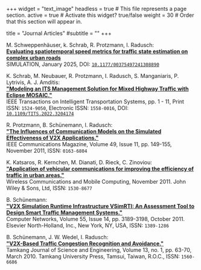 +++
widget = "text_image"
headless = true  # This file represents a page section.
active = true  # Activate this widget? true/false
weight = 30  # Order that this section will appear in.

title = "Journal Articles"
#subtitle = ""
+++

M. Schweppenhäuser, k. Schrab, R. Protzmann, I. Radusch:\
**[Evaluating spatiotemporal speed metrics for traffic state estimation on complex urban roads](https://journals.sagepub.com/doi/full/10.1177/00375497241308890)**\
SIMULATION, January 2025, DOI: [`10.1177/00375497241308890`](https://doi.org/10.1177/00375497241308890)

K. Schrab, M. Neubauer, R. Protzmann, I. Radusch, S. Manganiaris, P. Lytrivis, A. J. Amditis:\
**["Modeling an ITS Management Solution for Mixed Highway Traffic with Eclipse MOSAIC."](https://ieeexplore.ieee.org/document/9901467)**\
IEEE Transactions on Intelligent Transportation Systems, pp. 1 - 11, Print ISSN: `1524-9050`, Electronic ISSN: `1558-0016`, 
DOI: [`10.1109/TITS.2022.3204174`](https://doi.org/10.1109/TITS.2022.3204174)

R. Protzmann, B. Schünemann, I. Radusch:\
**["The Influences of Communication Models on the Simulated Effectiveness of V2X Applications."](https://www.researchgate.net/publication/220144647_The_Influences_of_Communication_Models_on_the_Simulated_Effectiveness_of_V2X_Applications)**  
IEEE Communications Magazine, Volume 49, Issue 11, pp. 149-155, November 2011, ISSN: `0163-6804`

K. Katsaros, R. Kernchen, M. Dianati, D. Rieck, C. Zinoviou:\
**["Application of vehicular communications for improving the efficiency of traffic in urban areas."](https://publica.fraunhofer.de/dokumente/N-198471.html)**  
Wireless Communications and Mobile Computing, November 2011. John Wiley & Sons, Ltd, ISSN: `1530-8677`

B. Schünemann:\
**["V2X Simulation Runtime Infrastructure VSimRTI: An Assessment Tool to Design Smart Traffic Management Systems."](https://www.researchgate.net/publication/220448332_V2X_simulation_runtime_infrastructure_VSimRTI_An_assessment_tool_to_design_smart_traffic_management_systems)**  
Computer Networks, Volume 55, Issue 14, pp. 3189-3198, October 2011. Elsevier North-Holland, Inc., New York, NY, USA, ISSN: `1389-1286`

B. Schünemann, J. W. Wedel, I. Radusch:\
**["V2X-Based Traffic Congestion Recognition and Avoidance."](https://publica.fraunhofer.de/dokumente/N-205444.html)**  
Tamkang Journal of Science and Engineering, Volume 13, no. 1, pp. 63-70, March 2010. Tamkang University Press, Tamsui, Taiwan, R.O.C., ISSN: `1560-6686`
